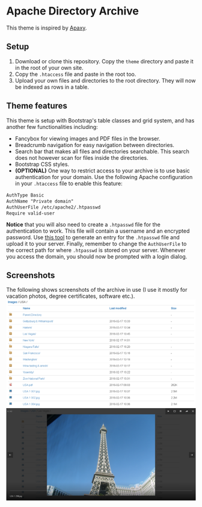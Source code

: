 # Apache Directory Archive
This theme is inspired by [Apaxy](https://github.com/oupala/apaxy).

## Setup
1. Download or clone this repository. Copy the `theme` directory and paste it in the root of your own site.
2. Copy the `.htaccess` file and paste in the root too.
3. Upload your own files and directories to the root directory. They will now be indexed as rows in a table.

## Theme features
This theme is setup with Bootstrap's table classes and grid system, and has another few functionalities including:
* Fancybox for viewing images and PDF files in the browser.
* Breadcrumb navigation for easy navigation between directories.
* Search bar that makes all files and directories searchable. This search does not however scan for files inside the directories.
* Bootstrap CSS styles.
* **(OPTIONAL)** One way to restrict access to your archive is to use basic authentication for your domain. Use the following Apache configuration in your `.htaccess` file to enable this feature:
```
AuthType Basic
AuthName "Private domain"
AuthUserFile /etc/apache2/.htpasswd
Require valid-user
```

**Notice** that you will also need to create a `.htpasswd` file for the authentication to work. This file will contain a username and an encrypted password. Use [this tool](http://www.htaccesstools.com/htpasswd-generator) to generate an entry for the `.htpasswd` file and upload it to your server.
Finally, remember to change the `AuthUserFile` to the correct path for where `.htpasswd` is stored on your server. Whenever you access the domain, you should now be prompted with a login dialog.

## Screenshots
The following shows screenshots of the archive in use (I use it mostly for vacation photos, degree certificates, software etc.).
![Screenshot overview](Images/Screenshots/screenshot1.png)
![Screenshot Fancybox](Images/Screenshots/screenshot2.png)